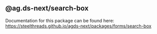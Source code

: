 ## @ag.ds-next/search-box

Documentation for this package can be found here: https://steelthreads.github.io/agds-next/packages/forms/search-box
